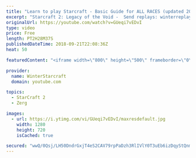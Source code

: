 ```yaml
---
title: "Learn to play Starcraft - Basic Guide for ALL RACES (updated 2017) #2"
excerpt: "Starcraft 2: Legacy of the Void -  Send replays: winterreplays@gmail.com ( -- Watch live at https://www.twitch.tv/wintergaming"
originalUrl: https://youtube.com/watch?v=GUeqi7vEDvI
type: video
price: Free
length: PT2H28M37S
publishedDateTime: 2018-09-21T22:08:36Z
heat: 50

featuredContent: "<iframe width=\"800\" height=\"500\" frameborder=\"0\" src=\"https://www.youtube.com/embed/GUeqi7vEDvI\" allow=\"accelerometer; autoplay; encrypted-media; gyroscope; picture-in-picture\" allowfullscreen></iframe>"

provider:
  name: WinterStarcraft
  domain: youtube.com

topics:
  - StarCraft 2
  - Zerg

images:
  - url: https://i.ytimg.com/vi/GUeqi7vEDvI/maxresdefault.jpg
    width: 1280
    height: 720
    isCached: true

secured: "wwQ/0Qsj/LH50DndrGxjT4eS2CAV79rpPaDzh3RlIVlY0T3uEb6izDqyStQnm1EHvRAJQjPkesrIzeH9zT0V7+ZknDLiNzhgH7P1xBEqWKnBfLdK/13O4qkO6ZaTETZoxUhEg2NgHooCSltV5vA6mTYYjVXLiHzzH3YKv0nG1YJDgkwVakZwH5gUR4azbD3HT/GF62jXAc78dI1DzoODM//Ju3PcPgaAvUjCDENOFuopg/ddAOrlXHv4Wu8JEoL9O5lBgjzrtye+YjaWO+3WdhPadEEE6sjf2hqnrf6nlPf4EEGdn0ndoNfzInwrE/knf33uk6XiI0AWi7MEL5omM5uCyHOPcQIozc3eYGgSSEw4FpW155/uyMuDE6Tonx7nVAmr3xOqc7j58c0vTgPCuWNrWmJE8JRc1JTB9tkOuew=;oQrJhzX7j7G2drHgIHzp3w=="
---
```


